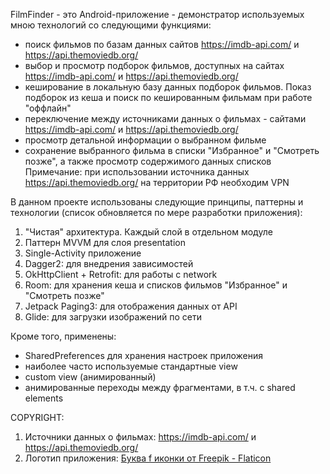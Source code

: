 FilmFinder - это Android-приложение - демонстратор используемых мною технологий со следующими функциями:
- поиск фильмов по базам данных сайтов https://imdb-api.com/ и https://api.themoviedb.org/
- выбор и просмотр подборок фильмов, доступных на сайтах https://imdb-api.com/ и https://api.themoviedb.org/
- кеширование в локальную базу данных подборок фильмов. Показ подборок из кеша и поиск по кешированным фильмам при работе "оффлайн"
- переключение между источниками данных о фильмах - сайтами https://imdb-api.com/ и https://api.themoviedb.org/
- просмотр детальной информации о выбранном фильме
- сохранение выбранного фильма в списки "Избранное" и "Смотреть позже", а также просмотр содержимого данных списков
Примечание: при использовании источника данных https://api.themoviedb.org/ на территории РФ необходим VPN
 
В данном проекте использованы следующие принципы, паттерны и технологии (список обновляется по мере разработки приложения):
1. "Чистая" архитектура. Каждый слой в отдельном модуле
2. Паттерн MVVM для слоя presentation
3. Single-Activity приложение
4. Dagger2: для внедрения зависимостей
5. OkHttpClient + Retrofit: для работы с network
6. Room: для хранения кеша и списков фильмов "Избранное" и "Смотреть позже"
7. Jetpack Paging3: для отображения данных от API
8. Glide: для загрузки изображений по сети

Кроме того, применены:
- SharedPreferences для хранения настроек приложения
- наиболее часто используемые стандартные view
- custom view (анимированный)
- анимированные переходы между фрагментами, в т.ч. c shared elements

COPYRIGHT:
1. Источники данных о фильмах: https://imdb-api.com/ и https://api.themoviedb.org/
2. Логотип приложения: 
<a href="https://www.flaticon.com/ru/free-icons/-f" title="буква f иконки">Буква f иконки от Freepik - Flaticon</a>
